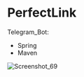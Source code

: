 # PerfectLink
Telegram_Bot:
- Spring
- Maven

![Screenshot_69](https://user-images.githubusercontent.com/76948163/109854892-a44ec200-7c68-11eb-92dc-12b4c346965f.png)
